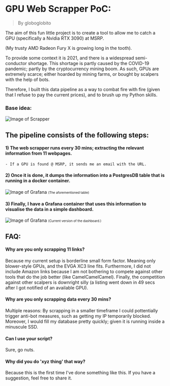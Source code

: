 # GPU Web Scrapper PoC:

> By globoglobito

The aim of this fun little project is to create a tool to allow me to catch a GPU (specifically a Nvidia RTX 3090) at MSRP.

(My trusty AMD Radeon Fury X is growing long in the tooth).


To provide some context it is 2021, and there is a widespread semi-conductor shortage. This shortage is partly caused by the COVID-19 pandemic; partly by the cryptocurrency mining boom. As such, GPUs are extremely scarce; either hoarded by mining farms, or bought by scalpers with the help of bots.

Therefore, I built this data pipeline as a way to combat fire with fire (given that I refuse to pay the current prices), and to brush up my Python skills.

### Base idea:

![Image of Scrapper](https://github.com/globoglobito/WebScrapperPOC/blob/main/images/webscapper.JPG)

## The pipeline consists of the following steps:

#### 1) The web scrapper runs every 30 mins; extracting the relevant information from 11 webpages.
    - If a GPU is found @ MSRP, it sends me an email with the URL.


#### 2) Once it is done, it dumps the information into a PostgresDB table that is running in a docker container.

![Image of Grafana](https://github.com/globoglobito/WebScrapperPOC/blob/main/images/Postgres_screenshot.png)
<font size="1">(The aforementioned table)</font>


#### 3) Finally, I have a Grafana container that uses this information to visualise the data in a simple dashboard. 

![Image of Grafana](https://github.com/globoglobito/WebScrapperPOC/blob/main/images/Grafana_screenshot.png)
<font size="1">(Current version of the dashboard.)</font>

## FAQ:

#### Why are you only scrapping 11 links?
Because my current setup is borderline small form factor. Meaning only blower-style GPUs, and the EVGA XC3 line fits. Furthermore, I did not include Amazon links because I am not bothering to compete against other tools that do the job better (like CamelCamelCamel). Finally, the competition against other scalpers is downright silly (a listing went down in 49 secs after I got notified of an available GPU).


#### Why are you only scrapping data every 30 mins?
Multiple reasons: By scrapping in a smaller timeframe I could pottentially trigger anti-bot measures, such as getting my IP temporarily blocked. Moreover, I would fill my database pretty quickly; given it is running inside a minuscule SSD.


#### Can I use your script?
Sure, go nuts.


#### Why did you do 'xyz thing' that way?
Because this is the first time I've done something like this. If you have a suggestion, feel free to share it.

